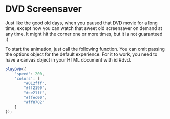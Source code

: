 # DVD Screensaver #

Just like the good old days, when you paused that DVD movie for a long time, except now you can watch that sweet old screensaver on demand at any time. It might hit the corner one or more times, but it is not guaranteed ;)

To start the animation, just call the following function. You can omit passing the options object for the default experience. For it to work, you need to have a canvas object in your HTML document with id #dvd.

```javascript
playDVD({
    'speed': 200,
    'colors': [
        "#012fff",
        "#ff2190",
        "#ce21ff",
        "#ffec00",
        "#ff8702"
    ]
});
```
